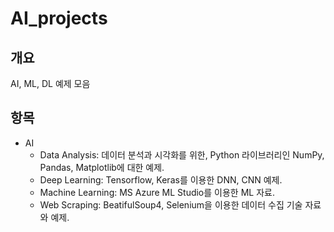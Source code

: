 # AI_projects

## 개요
AI, ML, DL 예제 모음

## 항목
- AI
  - Data Analysis: 데이터 분석과 시각화를 위한, Python 라이브러리인 NumPy, Pandas, Matplotlib에 대한 예제.
  - Deep Learning: Tensorflow, Keras를 이용한 DNN, CNN 예제.
  - Machine Learning: MS Azure ML Studio를 이용한 ML 자료.
  - Web Scraping: BeatifulSoup4, Selenium을 이용한 데이터 수집 기술 자료와 예제.
